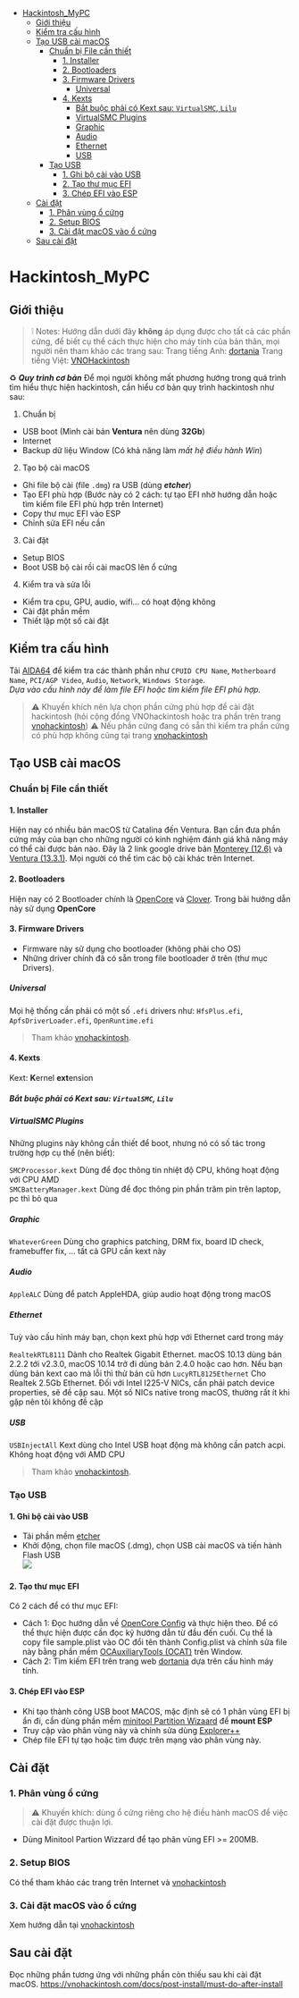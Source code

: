 - [Hackintosh\_MyPC](#hackintosh_mypc)
  - [Giới thiệu](#giới-thiệu)
  - [Kiểm tra cấu hình](#kiểm-tra-cấu-hình)
  - [Tạo USB cài macOS](#tạo-usb-cài-macos)
    - [Chuẩn bị File cần thiết](#chuẩn-bị-file-cần-thiết)
      - [1. Installer](#1-installer)
      - [2. Bootloaders](#2-bootloaders)
      - [3. Firmware Drivers](#3-firmware-drivers)
        - [Universal](#universal)
      - [4. Kexts](#4-kexts)
        - [Bắt buộc phải có Kext sau: `VirtualSMC`, `Lilu`](#bắt-buộc-phải-có-kext-sau-virtualsmc-lilu)
        - [VirtualSMC Plugins](#virtualsmc-plugins)
        - [Graphic](#graphic)
        - [Audio](#audio)
        - [Ethernet](#ethernet)
        - [USB](#usb)
    - [Tạo USB](#tạo-usb)
      - [1. Ghi bộ cài vào USB](#1-ghi-bộ-cài-vào-usb)
      - [2. Tạo thư mục EFI](#2-tạo-thư-mục-efi)
      - [3. Chép EFI vào ESP](#3-chép-efi-vào-esp)
  - [Cài đặt](#cài-đặt)
    - [1. Phân vùng ổ cứng](#1-phân-vùng-ổ-cứng)
    - [2. Setup BIOS](#2-setup-bios)
    - [3. Cài đặt macOS vào ổ cứng](#3-cài-đặt-macos-vào-ổ-cứng)
  - [Sau cài đặt](#sau-cài-đặt)

# Hackintosh_MyPC
## Giới thiệu
> :grey_exclamation: Notes: Hướng dẫn dưới đây **không** áp dụng được cho tất cả các phần cứng, để biết cụ thể cách thực hiện cho máy tính của bản thân, mọi người nên tham khảo các trang sau: 
> Trang tiếng Anh: [dortania](https://dortania.github.io/OpenCore-Install-Guide/)
> Trang tiếng Việt: [VNOHackintosh](https://vnohackintosh.com/)

:recycle: ***Quy trình cơ bản***
Để mọi người không mất phương hướng trong quá trình tìm hiểu thực hiện hackintosh, cần hiểu cơ bản quy trình hackintosh như sau:
1. Chuẩn bị
- USB boot (Mình cài bản **Ventura** nên dùng **32Gb**)
- Internet
- Backup dữ liệu Window (Có khả năng làm *mất hệ điều hành Win*)

2. Tạo bộ cài macOS
- Ghi file bộ cài (file `.dmg`) ra USB (dùng ***etcher***)
- Tạo EFI phù hợp (Bước này có 2 cách: tự tạo EFI nhờ hướng dẫn hoặc tìm kiếm file EFI phù hợp trên Internet)
- Copy thư mục EFI vào ESP
- Chỉnh sửa EFI nếu cần

3. Cài đặt
- Setup BIOS
- Boot USB bộ cài rồi cài macOS lên ổ cứng

4. Kiểm tra và sửa lỗi
- Kiểm tra cpu, GPU, audio, wifi... có hoạt động không
- Cài đặt phần mềm
- Thiết lập một số cài đặt

## Kiểm tra cấu hình
Tải [AIDA64](https://www.aida64.com/downloads) để kiểm tra các thành phần như `CPUID CPU Name`, `Motherboard Name`, `PCI/AGP Video`, `Audio`, `Network`, `Windows Storage`.  
*Dựa vào cấu hình này để làm file EFI hoặc tìm kiếm file EFI phù hợp.*
> :warning: Khuyến khích nên lựa chọn phần cứng phù hợp để cài đặt hackintosh (hỏi cộng đồng VNOhackintosh hoặc tra phần trên trang [vnohackintosh][1])
> :warning: Nếu phần cứng đang có sẵn thì kiểm tra phần cứng có phù hợp không cũng tại trang [vnohackintosh][1]

[1]: <https://vnohackintosh.com/docs/basic-knowledge/limits>

## Tạo USB cài macOS
### Chuẩn bị File cần thiết
#### 1. Installer
Hiện nay có nhiều bản macOS từ Catalina đến Ventura. Bạn cần đưa phần cứng máy của bạn cho những người có kinh nghiệm đánh giá khả năng máy có thể cài được bản nào. Đây là 2 link google drive bản [Monterey (12.6)](https://drive.google.com/file/d/1qDOmuhEXFJW0qih6xm08dQ0_ktfMrYpF/view?usp=sharing) và [Ventura (13.3.1)](https://drive.google.com/file/d/1qEiiUgYiC8fdkpptxQKOO81qc-ZB56tC/view?usp=sharing).
Mọi người có thể tìm các bộ cài khác trên Internet.

#### 2. Bootloaders
Hiện nay có 2 Bootloader chính là [OpenCore](https://github.com/acidanthera/OpenCorePkg/releases) và [Clover](https://github.com/CloverHackyColor/CloverBootloader/releases).
Trong bài hướng dẫn này sử dụng **OpenCore**

#### 3. Firmware Drivers
- Firmware này sử dụng cho bootloader (không phải cho OS)
- Những driver chính đã có sẵn trong file bootloader ở trên (thư mục Drivers).

##### Universal
Mọi hệ thống cần phải có một số `.efi` drivers như: `HfsPlus.efi`, `ApfsDriverLoader.efi`, `OpenRuntime.efi`
> Tham khảo [vnohackintosh][2].

#### 4. Kexts
Kext:  **K**ernel **ext**ension
##### Bắt buộc phải có Kext sau: `VirtualSMC`, `Lilu`

##### VirtualSMC Plugins
Những plugins này không cần thiết để boot, nhưng nó có số tác trong trường hợp cụ thể (nên biết):

`SMCProcessor.kext` Dùng để đọc thông tin nhiệt độ CPU, không hoạt động với CPU AMD  
`SMCBatteryManager.kext` Dùng để đọc thông pin phần trăm pin trên laptop, pc thì bỏ qua  

##### Graphic
`WhateverGreen` Dùng cho graphics patching, DRM fix, board ID check, framebuffer fix, ... tất cả GPU cần kext này

##### Audio
`AppleALC` Dùng để patch AppleHDA, giúp audio hoạt động trong macOS

##### Ethernet
Tuỳ vào cấu hình máy bạn, chọn kext phù hợp với Ethernet card trong máy

`RealtekRTL8111` Dành cho Realtek Gigabit Ethernet. macOS 10.13 dùng bản 2.2.2 tới v2.3.0, macOS 10.14 trở đi dùng bản 2.4.0 hoặc cao hơn. Nếu bạn dùng bản kext cao mà lỗi thì thử bản cũ hơn
`LucyRTL8125Ethernet` Cho Realtek 2.5Gb Ethernet. Đối với Intel I225-V NICs, cần phải patch device properties, sẽ đề cập sau. Một số NICs native trong macOS, thường rất ít khi gặp nên tôi không đề cập

##### USB
`USBInjectAll` Kext dùng cho Intel USB hoạt động mà không cần patch acpi. Không hoạt động với AMD CPU

> Tham khảo [vnohackintosh][2].

[2]: <https://vnohackintosh.com/docs/usb-creation/download-files>

### Tạo USB 
#### 1. Ghi bộ cài vào USB
- Tải phần mềm [etcher](https://github.com/balena-io/etcher/releases/tag/v1.18.4)
- Khởi động, chọn file macOS (.dmg), chọn USB cài macOS và tiến hành Flash USB  
![](https://vnohackintosh.com/assets/images/etcher-63fce3d9d0fc29c5b79bf274e52225c0.png)

#### 2. Tạo thư mục EFI
Có 2 cách để có thư mục EFI:
- Cách 1: Đọc hướng dẫn về [OpenCore Config](https://vnohackintosh.com/docs/opencore-config/intro) và thực hiện theo. Để có thể thực hiện được cần đọc kỹ hướng dẫn từ đầu đến cuối. Cụ thể là copy file sample.plist vào OC đổi tên thành Config.plist và chỉnh sửa file này bằng phần mềm [OCAuxiliaryTools (OCAT)](https://github.com/ic005k/OCAuxiliaryTools) trên Window.
- Cách 2: Tìm kiếm EFI trên trang web [dortania](https://www.olarila.com/topic/5676-hackintosh-efi-folder-with-clover-and-opencore/) dựa trên cấu hình máy tính.

#### 3. Chép EFI vào ESP
- Khi tạo thành công USB boot MACOS, mặc định sẽ có 1 phân vùng EFI bị ẩn đi, cần dùng phần mềm [minitool Partition Wizaard](https://www.partitionwizard.com/free-partition-manager.html) để **mount ESP**
- Truy cập vào phân vùng này và chỉnh sửa dùng [Explorer++](https://explorerplusplus.com/)
- Chép file EFI tự tạo hoặc tìm được trên mạng vào phân vùng này.

## Cài đặt
### 1. Phân vùng ổ cứng
> :warning: Khuyến khích: dùng ổ cứng riêng cho hệ điều hành macOS để việc cài đặt được thuận lợi.

- Dùng Minitool Partion Wizzard để tạo phân vùng EFI >= 200MB.

### 2. Setup BIOS
Có thể tham khảo các trang trên Internet và [vnohackintosh](https://vnohackintosh.com/docs/installation/setup-bios)
### 3. Cài đặt macOS vào ổ cứng
Xem hướng dẫn tại [vnohackintosh](https://vnohackintosh.com/docs/installation/install-macos)

## Sau cài đặt
Đọc những phần tương ứng với những phần còn thiếu sau khi cài đặt macOS.
https://vnohackintosh.com/docs/post-install/must-do-after-install
